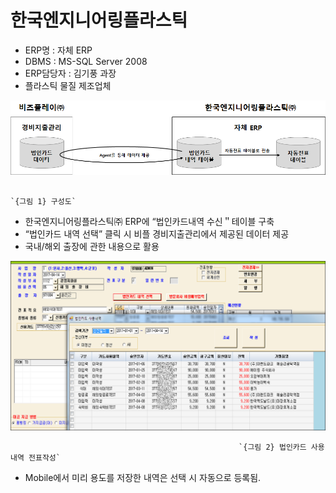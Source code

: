 # 한국엔지니어링플라스틱

 - ERP명 : 자체 ERP  
 - DBMS : MS-SQL Server 2008  
 - ERP담당자 : 김기풍 과장  
 - 플라스틱 물질 제조업체

![](../../../.gitbook/assets/image%20%28132%29.png)

                                                                               `{그림 1} 구성도`

 - 한국엔지니어링플라스틱㈜ ERP에 “법인카드내역 수신＂테이블 구축  
 - “법인카드 내역 선택” 클릭 시 비플 경비지출관리에서 제공된 데이터 제공  
 - 국내/해외 출장에 관한 내용으로 활용

![](../../../.gitbook/assets/image%20%28162%29.png)

                                                       `{그림 2} 법인카드 사용내역 전표작성`

 - Mobile에서 미리 용도를 저장한 내역은 선택 시 자동으로 등록됨.

